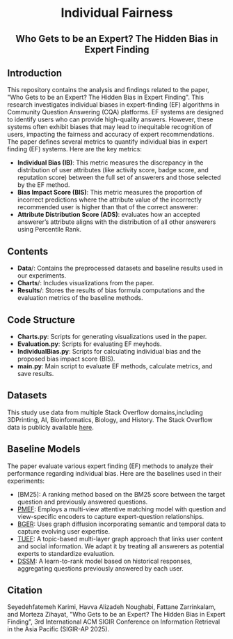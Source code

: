 <div align="center">
  <h1>Individual Fairness</h1>
  <h2>Who Gets to be an Expert? The Hidden Bias in Expert Finding</h2>
</div>


## Introduction
This repository contains the analysis and findings related to the paper, "Who Gets to be an Expert? The Hidden Bias in Expert Finding". This research investigates  individual biases in expert-finding (EF) algorithms in Community Question Answering (CQA) platforms. EF systems are designed to identify users who can provide high-quality answers. However, these systems often exhibit biases that may lead to inequitable recognition of users, impacting the fairness and accuracy of expert recommendations.
The paper defines several metrics to quantify individual bias in expert finding (EF) systems. Here are the key metrics:
- **Individual Bias (IB)**: This metric measures the discrepancy in the distribution of user attributes (like activity score, badge score, and reputation score) between the full set of answerers and those selected by the EF method. 
- **Bias Impact Score (BIS)**: This metric measures the proportion of incorrect predictions where the attribute value of the incorrectly recommended user is higher than that of the correct answerer:
- **Attribute Distribution Score (ADS)**: evaluates how an accepted answerer’s attribute aligns with the distribution of all other answerers using Percentile Rank.

## Contents
- **Data**/: Contains the preprocessed datasets and baseline results used in our experiments.
- **Charts**/: Includes visualizations from the paper.
- **Results**/: Stores the results of bias formula computations and the evaluation metrics of the baseline methods.


## Code Structure
- **Charts.py**: Scripts for generating visualizations used in the paper.
- **Evaluation.py**: Scripts for evaluating EF meyhods.
- **IndividualBias.py**: Scripts for calculating individual bias and the proposed bias impact score (BIS).
- **main.py**: Main script to evaluate EF methods, calculate metrics, and save results.

## Datasets
This study use data from multiple Stack Overflow domains,including 3DPrinting, AI, Bioinformatics, Biology, and History. The Stack Overflow data is publicly available [here](https://archive.org/details/stackexchange). 


## Baseline Models
The paper evaluate various expert finding (EF) methods to analyze their performance regarding individual bias. Here are the baselines used in their experiments:

- [BM25]: A ranking method based on the BM25 score between the target question and previously answered questions.
- [PMEF](https://github.com/pengqy/WWW2022_PMEF): Employs a multi-view attentive matching model with question and view-specific encoders to capture expert-question relationships.
- [BGER](https://github.com/vaibhavkrshn/UMAP-t-BGER): Uses graph diffusion incorporating semantic and temporal data to capture evolving user expertise. 
- [TUEF](https://github.com/maddalena-amendola/TUEF): A topic-based multi-layer graph approach that links user content and social information. We adapt it by treating all answerers as potential experts to standardize evaluation. 
- [DSSM](https://github.com/NTMC-Community/MatchZoo-py.git): A learn-to-rank model based on historical responses, aggregating questions previously answered by each user.

## Citation
Seyedehfatemeh Karimi, Havva Alizadeh Noughabi, Fattane Zarrinkalam, and Morteza Zihayat, "Who Gets to be an Expert? The Hidden Bias in Expert Finding", 3rd International ACM SIGIR Conference on Information Retrieval in the Asia Pacific (SIGIR-AP 2025).

